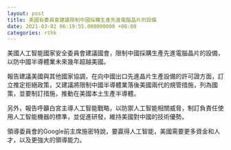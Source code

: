 ```yaml
---
layout: post
title: 美國有委員會建議限制中國採購生產先進電腦晶片的設備
date: 2021-03-02 06:19:55.000000000 +08:00
categories: rthk
---
```


美國人工智能國家安全委員會建議國會，限制中國採購生產先進電腦晶片的設備，以防中國半導體業未來幾年超越美國。

報告建議美國與其他國家協調，在向中國出口先進晶片生產設備的許可證方面，訂立推定拒絕政策，又建議將限制中國半導體業落後美國兩代的規管措施，列為國策，並要制訂措施，推動在美國本土生產半導體。

另外，報告呼籲白宮主導人工智能戰略，以防禦人工智能相關威脅，制訂負責任使用人工智能機器的標準，並促進研發，維持美國對中國的技術優勢。

領導委員會的Google前主席施密特說，要贏得人工智能，美國需要更多資金和人才，以及更強大的領導能力。
